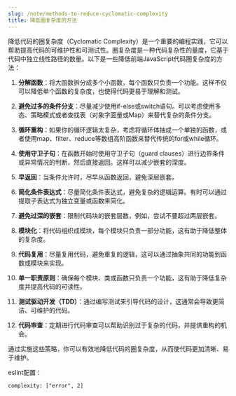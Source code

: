 ```yaml
---
slug: /note/methods-to-reduce-cyclomatic-complexity
title: 降低圈复杂度的方法
---
```

降低代码的圈复杂度（Cyclomatic Complexity）是一个重要的编程实践，它可以帮助提高代码的可维护性和可测试性。圈复杂度是一种代码复杂性的量度，它基于代码中独立线性路径的数量。以下是一些降低前端JavaScript代码圈复杂度的方法：

  
1. **分解函数**：将大函数拆分成多个小函数，每个函数只负责一个功能。这样不仅可以降低单个函数的复杂度，也使得代码更易于理解和测试。


2. **避免过多的条件分支**：尽量减少使用if-else或switch语句。可以考虑使用多态、策略模式或者查找表（对象字面量或Map）来替代复杂的条件分支。
  

3. **循环重构**：如果你的循环逻辑太复杂，考虑将循环体抽成一个单独的函数，或者使用map、filter、reduce等数组高阶函数来替代传统的for或while循环。


4. **使用守卫子句**：在函数开始时使用守卫子句（guard clauses）进行边界条件或异常情况的判断，然后直接返回。这样可以减少嵌套的深度。


5. **早返回**：当条件允许时，尽早从函数返回，避免深层嵌套。

  
6. **简化条件表达式**：尽量简化条件表达式，避免复杂的逻辑运算。有时可以通过提取子表达式为独立变量或函数来简化。
  

7. **避免过深的嵌套**：限制代码块的嵌套层数，例如，尝试不要超过两层嵌套。


8. **模块化**：将代码组织成模块，每个模块只负责一部分功能，这有助于降低整体的复杂度。


9. **代码复用**：尽量复用代码，避免重复的逻辑，这可以通过抽象共同的功能到函数或模块来实现。
  

10. **单一职责原则**：确保每个模块、类或函数只负责一个功能，这有助于降低复杂度并提高代码的可读性。


11. **测试驱动开发（TDD）**：通过编写测试来引导代码的设计，这通常会导致更简洁、可维护的代码。

  

12. **代码审查**：定期进行代码审查可以帮助识别过于复杂的代码，并提供重构的机会。

  

通过实施这些策略，你可以有效地降低代码的圈复杂度，从而使代码更加清晰、易于维护。

eslint配置：
```
complexity: ["error", 2]
```
